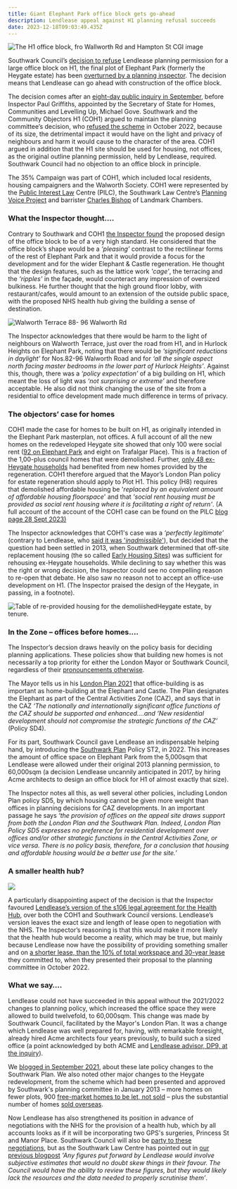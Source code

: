 ```yaml
---
title: Giant Elephant Park office block gets go-ahead
description: Lendlease appeal against H1 planning refusal succeeds
date: 2023-12-18T09:03:49.435Z
---
```



![](img/hi_office_block_from_walworth_rd_hampton_st_cgi.pdf-adobe-acrobat-reader-64-bit-18_12_2023-09_40_33.png "The H1 office block, fro Wallworth Rd and Hampton St CGI image")

Southwark Council’s [decision to refuse](https://moderngov.southwark.gov.uk/mgAi.aspx?ID=65131) Lendlease planning permission for a large office block on H1, the final plot of Elephant Park (formerly the Heygate estate) has been [overturned by a planning inspector](https://acp.planninginspectorate.gov.uk/ViewCase.aspx?Caseid=3319797&CoID=0).  The decision means that Lendlease can go ahead with construction of the office block.

The decision comes after an [eight-day public inquiry in September](https://gateleyhamer-pi.com/en-gb/h1-elephant-park/), before Inspector Paul Griffiths, appointed by the Secretary of State for Homes, Communities and Levelling Up, Michael Gove.  Southwark and the Community Objectors H1 (COH1) argued to maintain the planning committee’s decision, who [refused the scheme](https://moderngov.southwark.gov.uk/mgAi.aspx?ID=65131) in October 2022, because of its size, the detrimental impact it would have on the light and privacy of neighbours and harm it would cause to the character of the area.  COH1 argued in addition that the H1 site should be used for housing, not offices, as the original outline planning permission, held by Lendlease, required.  Southwark Council had no objection to an office block in principle.

The 35% Campaign was part of COH1, which included local residents, housing campaigners and the Walworth Society.  COH1 were represented by the [Public Interest Law](https://www.pilc.org.uk/) Centre (PILC), the Southwark Law Centre’s [Planning Voice Project](https://www.southwarklawcentre.org.uk/planning-voice/) and barrister [Charles Bishop](https://www.landmarkchambers.co.uk/barristers/charles-bishop) of Landmark Chambers.

### What the Inspector thought….

Contrary to Southwark and COH1 [the Inspector found](https://acp.planninginspectorate.gov.uk/ViewCase.aspx?Caseid=3319797&CoID=0) the proposed design of the office block to be of a very high standard.  He considered that the office block’s shape would be a *‘pleasing’* contrast to the rectilinear forms of the rest of Elephant Park and that it would provide a focus for the development and for the wider Elephant & Castle regeneration.  He thought that the design features, such as the lattice work *'cage'*, the terracing and the *‘ripples’* in the façade, would counteract any impression of oversized bulkiness.  He further thought that the high ground floor lobby, with restaurant/cafes, would amount to an extension of the outside public space, with the proposed NHS health hub giving the building a sense of destination.

![](img/88_96_walworth_rd.pdf-adobe-acrobat-reader-64-bit-18_12_2023-09_29_17.png "Walworth Terrace 88- 96 Walworth Rd")

The Inspector acknowledges that there would be harm to the light of neighbours on Walworth Terrace, just over the road from H1, and in Hurlock Heights on Elephant Park, noting that there would be *‘significant reductions in daylight’* for Nos.82-96 Walworth Road and for *‘all the single aspect north facing master bedrooms in the lower part of Hurlock Heights’*.  Against this, though, there was a *‘policy expectation’* of a big building on H1, which meant the loss of light was *‘not surprising or extreme’* and therefore acceptable.   He also did not think changing the use of the site from a residential to office development made much difference in terms of privacy.

### The objectors’ case for homes

COH1 made the case for homes to be built on H1, as originally intended in the Elephant Park masterplan, not offices.  A full account of all the new homes on the redeveloped Heygate site showed that only 100 were social rent ([92 on Elephant Park](https://gateleyhamer-pi.com/filer/sharing/1694091234/17733/) and eight on Trafalgar Place).  This is a fraction of the 1,00-plus council homes that were demolished.  Further, [only 48 ex-Heygate households](https://gateleyhamer-pi.com/filer/sharing/1694091234/17733/) had benefited from new homes provided by the regeneration.  COH1 therefore argued that the Mayor’s London Plan policy for estate regeneration should apply to Plot H1.  This policy (H8) requires that demolished affordable housing be '*replaced by an equivalent amount of affordable housing floorspace*' and that *'social rent housing must be provided as social rent housing where it is facilitating a right of return'*.   (A full account of the account of the COH1 case can be found on the PILC [blog page 28 Sept 2023)](https://www.pilc.org.uk/blog/)

The Inspector acknowledges that COH1's case was a *‘perfectly legitimate’* (contrary to Lendlease, who [said it was '*inadmissible*'](https://gat04-live-1517c8a4486c41609369c68f30c8-aa81074.divio-media.org/filer_public/47/d5/47d50b1e-c99c-449b-acff-986522f96f0e/inq-16_closing_submissions_of_aa__22_september_2023.pdf)), but decided that the question had been settled in 2013, when Southwark determined that off-site replacement housing (the so called [Early Housing Sites](https://www.35percent.org/heygatepages/newhomesforheygate/)) was sufficient for rehousing ex-Heygate households.  While declining to say whether this was the right or wrong decision, the Inspector could see no compelling reason to re-open that debate.  He also saw no reason not to accept an office-use development on H1.  (The Inspector praised the design of the Heygate, in passing, in a footnote).

![](img/units_in_heygate_final.pdf-adobe-acrobat-reader-64-bit-16_12_2023-17_16_16.png "Table of re-provided housing for the demoliishedHeygate estate, by tenure.")



### In the Zone – offices before homes….

The Inspector’s decsion draws heavily on the policy basis for deciding planning applications.  These policies show that building new homes is not necessarily a top priority for either the London Mayor or Southwark Council, regardless of their [pronouncements otherwise](<C:\Users\grego\Documents\D-Drive 201017\Copy of Elephant Amenity Network\Blog 35percent campaign\Netlify\building new homes is not necessarily their top priority>).

The Mayor tells us in his [London Plan 2021](https://www.london.gov.uk/programmes-strategies/planning/london-plan/new-london-plan/london-plan-2021) that office-building is as important as home-building at the Elephant and Castle.  The Plan designates the Elephant as part of the Central Activities Zone (CAZ), and says that in the CAZ *‘The nationally and internationally significant office functions of the CAZ should be supported and enhanced….and   ‘New residential development should not compromise the strategic functions of the CAZ’*  (Policy SD4).

For its part, Southwark Council gave Lendlease an indispensable helping hand, by introducing the [Southwark Plan](https://www.southwark.gov.uk/planning-and-building-control/planning-policy-and-guidance/development-plan/new-southwark-plan) Policy ST2, in 2022.  This increases the amount of office space on Elephant Park from the 5,000sqm that Lendlease were allowed under their original 2013 planning permission, to 60,000sqm (a decision Lendlease uncannily anticipated in 2017, by hiring Acme architects to design an office block for H1 of almost exactly that size).

The Inspector notes all this, as well several other policies, including London Plan policy SD5, by which housing cannot be given more weight than offices in planning decisions for CAZ developments.  In an important passage he says *‘the provision of offices on the appeal site draws support from both the London Plan and the Southwark Plan. Indeed, London Plan Policy SD5 expresses no preference for residential development over offices and/or other strategic functions in the Central Activities Zone, or vice versa. There is no policy basis, therefore, for a conclusion that housing and affordable housing would be a better use for the site.’* 

### A smaller health hub?

![](img/image_health_hub_f_ludewig_presentation_cd0610.png)

A particularly disappointing aspect of the decision is that the Inspector favoured [Lendlease’s version of the s106 legal agreement for the Health Hub](https://www.35percent.org/posts/lendlease-row-back-on-elephant-park-health-hub-commitments/), over both the COH1 and Southwark Council versions.  Lendlease’s version leaves the exact size and length of lease open to negotiation with the NHS.  The Inspector’s reasoning is that this would make it more likely that the health hub would become a reality, which may be true, but mainly because Lendlease now have the possibility of providing something smaller and on [a shorter lease, than the 10% of total workspace and 30-year lease](https://www.35percent.org/posts/lendlease-row-back-on-elephant-park-health-hub-commitments/) they committed to, when they presented their proposal to the planning committee in October 2022.  

### What we say….

Lendlease could not have succeeded in this appeal without the 2021/2022 changes to planning policy,  which increased the office space they were allowed to build twelvefold, to 60,000sqm.  This change was made by Southwark Council, facilitated by the Mayor's London Plan.  It was a change which Lendlease was well prepared for, having, with remarkable foresight, already hired Acme architects four years previously, to build such a sized office (a point acknowledged by both ACME and [Lendlease advisor, DP9, at the inquiry](https://www.pilc.org.uk/blog/)).

We [blogged in September 2021](https://www.35percent.org/posts/2021-09-12-lendleases-final-plot-for-elephant-park-offices-not-homes/), about these late policy changes to the Southwark Plan.  We also noted other major changes to the Heygate redevelopment, from the scheme which had been presented and approved by Southwark's planning committee in January 2013 – more homes on fewer plots, 900 [free-market homes to be let, not sold](https://www.lendlease.com/uk/media-centre/media-releases/debut-build-to-rent-homes-from-lendlease-near-completion/) – plus the substantial number of homes [sold overseas](https://www.35percent.org/posts/2016-11-12-elephant-park-a-populist-narrative/).  

Now Lendlease has also strengthened its position in advance of negotiations with the NHS for the provision of a health hub, which by all accounts looks as if it will be incorporating two GPS's surgeries, Princess St and Manor Place.  Southwark Council will also be [party to these negotiations,](https://gat04-live-1517c8a4486c41609369c68f30c8-aa81074.divio-media.org/filer_public/8a/75/8a75b889-ffff-4d1f-ada4-dbd17c6bf5a7/cd174_letter_on_health_hub_february_2022.pdf) but as the Southwark Law Centre has pointed out in [our previous blogpost](https://www.35percent.org/posts/lendlease-row-back-on-elephant-park-health-hub-commitments/) *'Any figures put forward by Lendlease would involve subjective estimates that would no doubt skew things in their favour. The Council would have the ability to review these figures, but they would likely lack the resources and the data needed to properly scrutinise them’*.